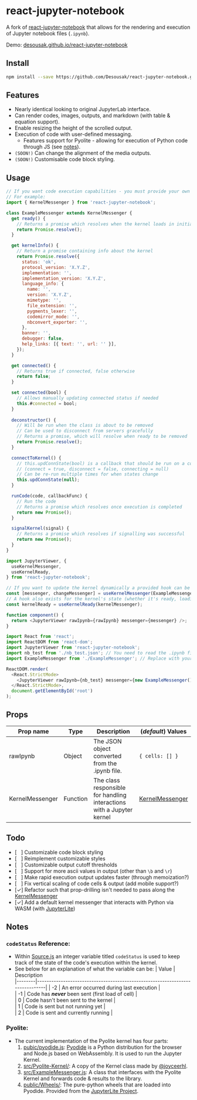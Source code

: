 # react-jupyter-notebook

A fork of <a href="https://github.com/Joeyonng/react-jupyter-notebook">react-jupyter-notebook</a> that allows for the rendering and execution of Jupyter notebook files (`.ipynb`).

Demo: <a href="https://desousak.github.io/react-jupyter-notebook">desousak.github.io/react-jupyter-notebook</a>

## Install

```bash
npm install --save https://github.com/Desousak/react-jupyter-notebook.git
```

## Features

- Nearly identical looking to original JupyterLab interface.
- Can render codes, images, outputs, and markdown (with table & equation support).
- Enable resizing the height of the scrolled output.
- Execution of code with user-defined messaging.
  - Features support for Pyolite - allowing for execution of Python code through JS (see [notes](#pyolite)).
- `(SOON!)` Can change the alignment of the media outputs.
- `(SOON!)` Customisable code block styling.

## Usage

```javascript
// If you want code execution capabilities - you must provide your own connection code
// For example:
import { KernelMessenger } from 'react-jupyter-notebook';

class ExampleMessenger extends KernelMessenger {
  get ready() {
    // Returns a promise which resolves when the kernel loads in initially
    return Promise.resolve();
  }

  get kernelInfo() {
    // Return a promise containing info about the kernel
    return Promise.resolve({
      status: 'ok',
      protocol_version: 'X.Y.Z',
      implementation: '',
      implementation_version: 'X.Y.Z',
      language_info: {
        name: '',
        version: 'X.Y.Z',
        mimetype: '',
        file_extension: '',
        pygments_lexer: '',
        codemirror_mode: '',
        nbconvert_exporter: '',
      },
      banner: '',
      debugger: false,
      help_links: [{ text: '', url: '' }],
    });
  }

  get connected() {
    // Returns true if connected, false otherwise
    return false;
  }

  set connected(bool) {
    // Allows manually updating connected status if needed
    this.#connected = bool;
  }
  
  deconstructor() {
    // Will be run when the class is about to be removed
    // Can be used to disconnect from servers gracefully
    // Returns a promise, which will resolve when ready to be removed
    return Promise.resolve();
  }

  connectToKernel() {
    // this.updConnState(bool) is a callback that should be run on a connection change
    // (connect = true, disconnect = false, connecting = null)
    // Can be re-run multiple times for when states change
    this.updConnState(null);
  }

  runCode(code, callbackFunc) {
    // Run the code
    // Returns a promise which resolves once execution is completed
    return new Promise();
  }

  signalKernel(signal) {
    // Returns a promise which resolves if signalling was successful
    return new Promise();
  }
}
```

```javascript
import JupyterViewer, {
  useKernelMessenger,
  useKernelReady,
} from 'react-jupyter-notebook';

// If you want to update the kernel dynamically a provided hook can be used
const [messenger, changeMessenger] = useKernelMessenger(ExampleMessenger);
// A hook also exists for the kernel's state (whether it's ready, loading, or disconnected)
const kernelReady = useKernelReady(kernelMessenger);

function component() {
  return <JupyterViewer rawIpynb={rawIpynb} messenger={messenger} />;
}
```

```javascript
import React from 'react';
import ReactDOM from 'react-dom';
import JupyterViewer from 'react-jupyter-notebook';
import nb_test from './nb_test.json'; // You need to read the .ipynb file into a JSON Object.
import ExampleMessenger from './ExampleMessenger'; // Replace with your own messenger class

ReactDOM.render(
  <React.StrictMode>
    <JupyterViewer rawIpynb={nb_test} messenger={new ExampleMessenger()} />
  </React.StrictMode>,
  document.getElementById('root')
);
```

## Props

| Prop name       | Type     | Description                                                           | (_default_) Values                          |
| --------------- | -------- | --------------------------------------------------------------------- | ------------------------------------------- |
| rawIpynb        | Object   | The JSON object converted from the .ipynb file.                       | `{ cells: [] }`                             |
| KernelMessenger | Function | The class responsible for handling interactions with a Jupyter kernel | [KernelMessenger](src/lib/JupyterViewer.js) |

## Todo

- [ &nbsp; ] Customizable code block styling
- [ &nbsp; ] Reimplement customizable styles
- [ &nbsp; ] Customizable output cutoff thresholds
- [ &nbsp; ] Support for more ascii values in output (other than `\b` and `\r`)
- [ &nbsp; ] Make rapid execution output updates faster (through memoization?)
- [ &nbsp; ] Fix vertical scaling of code cells & output (add mobile support?)
- [✓] Refactor such that prop-drilling isn't needed to pass along the [KernelMessenger](src/lib/JupyterViewer.js)
- [✓] Add a default kernel messenger that interacts with Python via WASM (with <a href="https://github.com/jupyterlite/jupyterlite">JupyterLite</a>)

## Notes

### `codeStatus` Reference:

- Within [Source.js](src/lib/Source.js) an integer variable titled `codeStatus` is used to keep track of the state of the code's execution within the kernel.
- See below for an explanation of what the variable can be:
  | Value | Description  
  |--------|------------------------------------------------------------------------------|
  | -2 | An error occurred during last execution |  
  | -1 | Code has **_never_** been sent (first load of cell) |  
  | 0 | Code hasn't been sent to the kernel |  
  | 1 | Code is sent but not running yet |  
  | 2 | Code is sent and currently running |

### Pyolite:

- The current implementation of the Pyolite kernel has four parts:
  1. [pubic/pyodide.js](pubic/pyodide.js): [Pyodide](https://pyodide.org/en/stable/) is a Python distribution for the browser and Node.js based on WebAssembly. It is used to run the Jupyter Kernel.
  2. [src/Pyolite-Kernel/](src/pyolite-kernel/): A copy of the Kernel class made by [@joyceerhl](https://github.com/joyceerhl/vscode-pyolite).
  3. [src/ExampleMessenger.js](src/ExampleMessenger.js): A class that interfaces with the Pyolite Kernel and forwards code & results to the library.
  4. [public/Wheels/](public/wheels/): The pure-python wheels that are loaded into Pyodide. Provided from the [JupyterLite Project](https://github.com/jupyterlite/jupyterlite).
